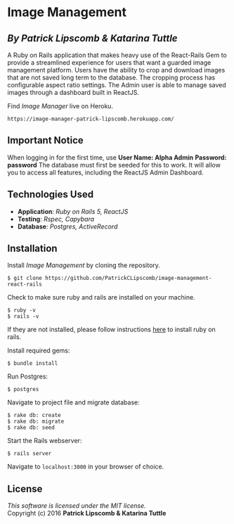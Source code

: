 #  Image Management
## *By Patrick Lipscomb & Katarina Tuttle*

A Ruby on Rails application that makes heavy use of the React-Rails Gem to provide a streamlined experience for users that want a guarded image management platform. Users have the ability to crop and download images that are not saved long term to the database. The cropping process has configurable aspect ratio settings. The Admin user is able to manage saved images through a dashboard built in ReactJS.

Find *Image Manager* live on Heroku.  
```
https://image-manager-patrick-lipscomb.herokuapp.com/
```

##  Important Notice

When logging in for the first time, use **User Name: Alpha Admin**  **Password: password**
The database must first be seeded for this to work. It will allow you to access all features, including the ReactJS Admin Dashboard.

## Technologies Used

* **Application**: *Ruby on Rails 5, ReactJS*<br>
* **Testing**: *Rspec, Capybara*<br>
* **Database**: *Postgres, ActiveRecord*

Installation
------------

Install *Image Management* by cloning the repository.
```
$ git clone https://github.com/PatrickCLipscomb/image-management-react-rails
```

Check to make sure ruby and rails are installed on your machine.
```
$ ruby -v
$ rails -v
```
If they are not installed, please follow instructions [here](http://guides.rubyonrails.org/getting_started.html#installing-rails) to install ruby on rails.

Install required gems:
```
$ bundle install
```

Run Postgres:
```
$ postgres
```

Navigate to project file and migrate database:
```
$ rake db: create
$ rake db: migrate
$ rake db: seed
```

Start the Rails webserver:
```
$ rails server
```

Navigate to `localhost:3000` in your browser of choice.

License
-------
_This software is licensed under the MIT license._<br>
Copyright (c) 2016 **Patrick Lipscomb & Katarina Tuttle**
